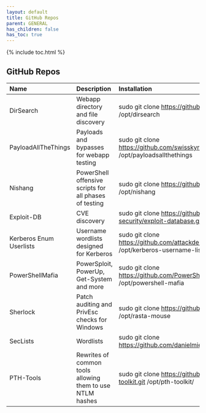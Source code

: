 ```yaml
---
layout: default
title: GitHub Repos
parent: GENERAL
has_children: false
has_toc: true
---
```


{% include toc.html %}

## GitHub Repos

|Name|Description|Installation|
|:---|:---|:---|
|DirSearch|Webapp directory and file discovery|sudo git clone https://github.com/maurosoria/dirsearch.git /opt/dirsearch|
|PayloadAllTheThings|Payloads and bypasses for webapp testing|sudo git clone https://github.com/swisskyrepo/payloadsallthethings.git /opt/payloadsallthethings|
|Nishang|PowerShell offensive scripts for all phases of testing|sudo git clone https://github.com/samratashok/nishang.git /opt/nishang|
|Exploit-DB|CVE discovery|sudo git clone https://github.com/offensive-security/exploit-database.git /opt/offensive-security|
|Kerberos Enum Userlists|Username wordlists designed for Kerberos|sudo git clone https://github.com/attackdebris/kerberos_enum_userlists.git /opt/kerberos-username-lists|
|PowerShellMafia|PowerSploit, PowerUp, Get-System and more|sudo git clone https://github.com/PowerShellMafia/PowerSploit.git /opt/powershell-mafia|
|Sherlock|Patch auditing and PrivEsc checks for Windows|sudo git clone https://github.com/rasta-mouse/Sherlock.git /opt/rasta-mouse|
|SecLists|Wordlists|sudo git clone https://github.com/danielmiessler/SecLists.git /opt/seclists|
|PTH-Tools|Rewrites of common tools allowing them to use NTLM hashes|sudo git clone https://github.com/byt3bl33d3r/pth-toolkit.git /opt/pth-toolkit/|